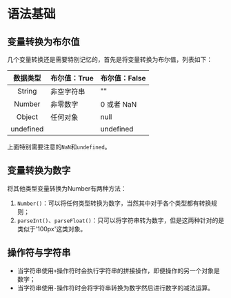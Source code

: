 # 语法基础

## 变量转换为布尔值

几个变量转换还是需要特别记忆的，首先是将变量转换为布尔值，列表如下：

|数据类型|布尔值：True|布尔值：False|
|:-:|-|-|
|String|非空字符串|""|
|Number|非零数字	|0 或者 NaN|
|Object|任何对象|null|
|undefined| |undefined|

上面特别需要注意的`NaN`和`undefined`。

## 变量转换为数字

将其他类型变量转换为Number有两种方法：
1. `Number()`：可以将任何类型转换为数字，当然其中对于各个类型都有转换规则；
2. `parseInt()`、`parseFloat()`：只可以将字符串转为数字，但是这两种针对的是类似于'100px'这类对象。

## 操作符与字符串

- 当字符串使用`+`操作符时会执行字符串的拼接操作，即便操作的另一个对象是数字；
- 当字符串使用`-`操作符时会将字符串转换为数字然后进行数字的减法运算。
